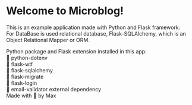 # Welcome to Microblog!

This is an example application made with Python and Flask framework. <br>
For DataBase is used relational database, Flask-SQLAlchemy, which is an Object Relational Mapper or ORM. <br>

Python package and Flask extension installed in this app: <br>
:small_orange_diamond: python-dotenv <br>
:small_orange_diamond: flask-wtf <br>
:small_orange_diamond: flask-sqlalchemy <br>
:small_orange_diamond: flask-migrate <br>
:small_orange_diamond: flask-login <br>
:small_orange_diamond: email-validator external dependency
<br>
Made with :blue_heart: by Max 